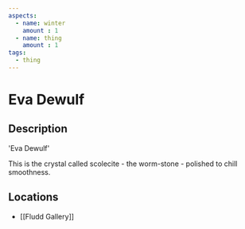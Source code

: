 ```yaml
---
aspects: 
  - name: winter
    amount : 1
  - name: thing
    amount : 1
tags:
  - thing
---
```


# Eva Dewulf

## Description
'Eva Dewulf'

This is the crystal called scolecite - the worm-stone - polished to chill smoothness.
## Locations
- [[Fludd Gallery]]
